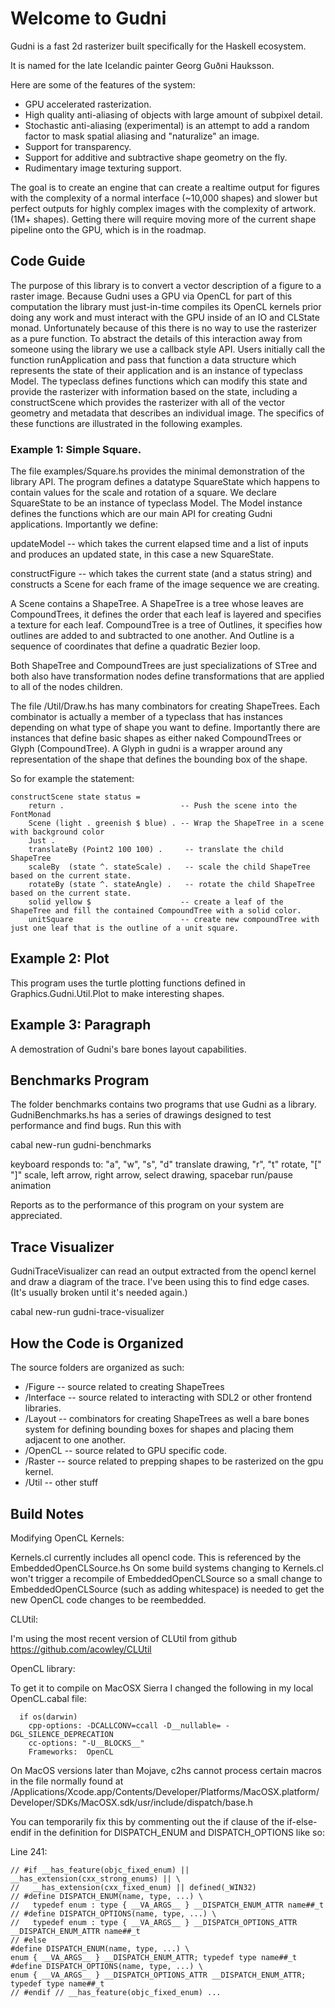 # Welcome to Gudni

Gudni is a fast 2d rasterizer built specifically for the Haskell ecosystem.

It is named for the late Icelandic painter Georg Guðni Hauksson.

Here are some of the features of the system:

* GPU accelerated rasterization.
* High quality anti-aliasing of objects with large amount of subpixel detail.
* Stochastic anti-aliasing (experimental) is an attempt to add a random factor to mask spatial aliasing and "naturalize" an image.
* Support for transparency.
* Support for additive and subtractive shape geometry on the fly.
* Rudimentary image texturing support.

The goal is to create an engine that can create a realtime output for figures with the complexity of a normal interface (~10,000 shapes) and slower but perfect outputs for highly complex images  with the complexity of artwork. (1M+ shapes). Getting there will require moving more of the current shape pipeline onto the GPU, which is in the roadmap.

## Code Guide

The purpose of this library is to convert a vector description of a figure to a raster image. Because Gudni uses a GPU via OpenCL for part of this computation the library must just-in-time compiles its OpenCL kernels prior doing any work and must interact with the GPU inside of an IO and CLState monad. Unfortunately because of this there is no way to use the rasterizer as a pure function. To abstract the details of this interaction away from someone using the library we use a callback style API. Users initially call the function runApplication and pass that function a data structure which represents the state of their application and is an instance of typeclass Model. The typeclass defines functions which can modify this state and provide the rasterizer with information based on the state, including a constructScene which provides the rasterizer with all of the vector geometry and metadata that describes an individual image. The specifics of these functions are illustrated in the following examples.

### Example 1: Simple Square.
The file examples/Square.hs provides the minimal demonstration of the library API. The program defines a datatype SquareState which happens to contain values for the scale and rotation of a square.
We declare SquareState to be an instance of typeclass Model. The Model instance defines the functions which are our main API for creating Gudni applications.
Importantly we define:

updateModel -- which takes the current elapsed time and a list of inputs and produces an updated state, in this case a new SquareState.

constructFigure -- which takes the current state (and a status string) and constructs a Scene for each frame of the image sequence we are creating.

A Scene contains a ShapeTree. A ShapeTree is a tree whose leaves are CompoundTrees, it defines the order that each leaf is layered and specifies a texture for each leaf. CompoundTree is a tree of Outlines, it specifies how outlines are added to and subtracted to one another. And Outline is a sequence of coordinates that define a quadratic Bezier loop.

Both ShapeTree and CompoundTrees are just specializations of STree and both also have transformation nodes define transformations that are applied to all of the nodes children.

The file /Util/Draw.hs has many combinators for creating ShapeTrees.
Each combinator is actually a member of a typeclass that has instances depending on what type of shape you want to define. Importantly there are instances that define basic shapes as either naked CompoundTrees or Glyph (CompoundTree). A Glyph in gudni is a wrapper around any representation of the shape that defines the bounding box of the shape.

So for example the statement:

    constructScene state status =
        return .                          -- Push the scene into the FontMonad
        Scene (light . greenish $ blue) . -- Wrap the ShapeTree in a scene with background color
        Just .                             
        translateBy (Point2 100 100) .     -- translate the child ShapeTree
        scaleBy  (state ^. stateScale) .   -- scale the child ShapeTree based on the current state.
        rotateBy (state ^. stateAngle) .   -- rotate the child ShapeTree based on the current state.
        solid yellow $                    -- create a leaf of the ShapeTree and fill the contained CompoundTree with a solid color.
        unitSquare                        -- create new compoundTree with just one leaf that is the outline of a unit square.

## Example 2: Plot

This program uses the turtle plotting functions defined in Graphics.Gudni.Util.Plot to make interesting shapes.

## Example 3: Paragraph

A demostration of Gudni's bare bones layout capabilities.

## Benchmarks Program

The folder benchmarks contains two programs that use Gudni as a library.
GudniBenchmarks.hs has a series of drawings designed to test performance and find bugs. Run this with

cabal new-run gudni-benchmarks

keyboard responds to: "a", "w", "s", "d" translate drawing, "r", "t" rotate, "[" "]" scale, left arrow, right arrow, select drawing, spacebar run/pause animation

Reports as to the performance of this program on your system are appreciated.

## Trace Visualizer

GudniTraceVisualizer can read an output extracted from the opencl kernel and draw a diagram of the trace. I've been using this to find edge cases. (It's usually broken until it's needed again.)

cabal new-run gudni-trace-visualizer

## How the Code is Organized

The source folders are organized as such:

* /Figure -- source related to creating ShapeTrees
* /Interface -- source related to interacting with SDL2 or other frontend libraries.
* /Layout -- combinators for creating ShapeTrees as well a bare bones system for defining bounding boxes for shapes and placing them adjacent to one another.
* /OpenCL -- source related to GPU specific code.
* /Raster -- source related to prepping shapes to be rasterized on the gpu kernel.
* /Util -- other stuff

## Build Notes

Modifying OpenCL Kernels:

Kernels.cl currently includes all opencl code. This is referenced by the EmbeddedOpenCLSource.hs
On some build systems changing to Kernels.cl won't trigger a recompile of EmbeddedOpenCLSource
so a small change to EmbeddedOpenCLSource (such as adding whitespace) is needed to get the new OpenCL code changes to be reembedded.

CLUtil:

I'm using the most recent version of CLUtil from github https://github.com/acowley/CLUtil

OpenCL library:

To get it to compile on MacOSX Sierra I changed the following in my local OpenCL.cabal file:

```
  if os(darwin)
    cpp-options: -DCALLCONV=ccall -D__nullable= -DGL_SILENCE_DEPRECATION
    cc-options: "-U__BLOCKS__"
    Frameworks:  OpenCL
```

On MacOS versions later than Mojave, c2hs cannot process certain macros in the file normally found at
/Applications/Xcode.app/Contents/Developer/Platforms/MacOSX.platform/Developer/SDKs/MacOSX.sdk/usr/include/dispatch/base.h

You can temporarily fix this by commenting out the if clause of the if-else-endif in the definition for DISPATCH_ENUM and DISPATCH_OPTIONS like so:

Line 241:
```
// #if __has_feature(objc_fixed_enum) || __has_extension(cxx_strong_enums) || \
//   __has_extension(cxx_fixed_enum) || defined(_WIN32)
// #define DISPATCH_ENUM(name, type, ...) \
//   typedef enum : type { __VA_ARGS__ } __DISPATCH_ENUM_ATTR name##_t
// #define DISPATCH_OPTIONS(name, type, ...) \
//   typedef enum : type { __VA_ARGS__ } __DISPATCH_OPTIONS_ATTR __DISPATCH_ENUM_ATTR name##_t
// #else
#define DISPATCH_ENUM(name, type, ...) \
enum { __VA_ARGS__ } __DISPATCH_ENUM_ATTR; typedef type name##_t
#define DISPATCH_OPTIONS(name, type, ...) \
enum { __VA_ARGS__ } __DISPATCH_OPTIONS_ATTR __DISPATCH_ENUM_ATTR; typedef type name##_t
// #endif // __has_feature(objc_fixed_enum) ...
```

